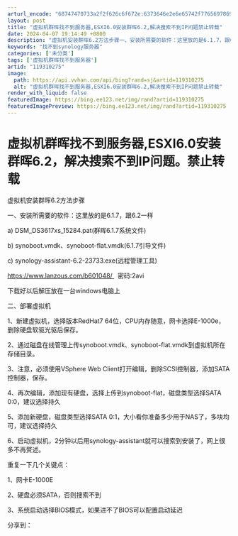 ```yaml
---
arturl_encode: "68747470733a2f2f626c6f672e:6373646e2e6e65742f77656978696e5f33393833313930322f:61727469636c652f64657461696c732f313139333130323735"
layout: post
title: "虚拟机群晖找不到服务器,ESXI6.0安装群晖6.2,解决搜索不到IP问题禁止转载"
date: 2024-04-07 19:14:49 +0800
description: "虚拟机安装群晖6.2方法步骤一、安装所需要的软件：这里放的是6.1.7，跟6.2一样a) DSM_D"
keywords: "找不到synology服务器"
categories: ['未分类']
tags: ['虚拟机群晖找不到服务器']
artid: "119310275"
image:
  path: https://api.vvhan.com/api/bing?rand=sj&artid=119310275
  alt: "虚拟机群晖找不到服务器,ESXI6.0安装群晖6.2,解决搜索不到IP问题禁止转载"
render_with_liquid: false
featuredImage: https://bing.ee123.net/img/rand?artid=119310275
featuredImagePreview: https://bing.ee123.net/img/rand?artid=119310275
---
```


# 虚拟机群晖找不到服务器,ESXI6.0安装群晖6.2，解决搜索不到IP问题。禁止转载

虚拟机安装群晖6.2方法步骤

一、安装所需要的软件：这里放的是6.1.7，跟6.2一样

a) DSM\_DS3617xs\_15284.pat(群晖6.1.7系统文件)

b) synoboot.vmdk、synoboot-flat.vmdk(6.1.7引导文件)

c) synology-assistant-6.2-23733.exe(远程管理工具)

https://www.lanzous.com/b601048/   密码:2avi

下载好以后解压放在一台windows电脑上

二、部署虚拟机

1、新建虚拟机，选择版本RedHat7 64位，CPU内存随意，网卡选择E-1000e，删除硬盘软驱光驱后保存。

2、通过磁盘在线管理上传synoboot.vmdk、synoboot-flat.vmdk到虚拟机所在存储目录。

3、注意，必须使用VSphere Web Client打开编辑，删除SCSI控制器，添加SATA控制器，保存。

4、再次编辑，添加现有硬盘，选择上传到synoboot-flat，磁盘类型选择SATA 0:0，建议选择持久

5、添加新硬盘，磁盘类型选择SATA 0:1，大小看你准备多少用于NAS了，多块均可，建议选择持久

6、启动虚拟机，2分钟以后用synology-assistant就可以搜索到安装了，网上很多不再赘述。

重复一下几个关键点：

1、网卡E-1000E

2、硬盘必须SATA，否则搜索不到

3、系统启动选择BIOS模式，如果进不了BIOS可以配置启动延迟

分享到：
